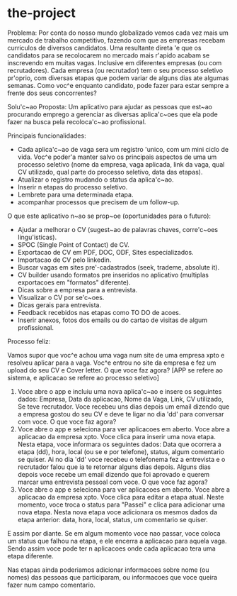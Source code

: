 # the-project

Problema: Por conta do nosso mundo globalizado vemos cada vez mais um mercado de trabalho competitivo, fazendo com que as empresas recebam curriculos de diversos candidatos. Uma resultante direta 'e que os candidatos para se recolocarem no mercado mais r'apido acabam se inscrevendo em muitas vagas. Inclusive em diferentes empresas (ou com recrutadores). Cada empresa (ou recrutador) tem o seu processo seletivo pr'oprio, com diversas etapas que podem variar de alguns dias ate algumas semanas. Como voc^e enquanto candidato, pode fazer para estar sempre a frente dos seus concorrentes?


Solu'c~ao Proposta: Um aplicativo para ajudar as pessoas que est~ao procurando emprego a gerenciar as diversas aplica'c~oes que ela pode fazer na busca pela recoloca'c~ao profissional.  


Principais funcionalidades:
- Cada aplica'c~ao de vaga sera um registro 'unico, com um mini ciclo de vida. Voc^e poder'a manter salvo os principais aspectos de uma um processo seletivo (nome da empresa, vaga aplicada, link da vaga, qual CV utilizado, qual parte do processo seletivo, data das etapas).
- Atualizar o registro mudando o status da aplica'c~ao.
- Inserir n etapas do processo seletivo.
- Lembrete para uma determinada etapa.
- acompanhar processos que precisem de um follow-up.


O que este aplicativo n~ao se prop~oe (oportunidades para o futuro):
- Ajudar a melhorar o CV (sugest~ao de palavras chaves, corre'c~oes lingu'isticas).
- SPOC (Single Point of Contact) de CV.
- Exportacao de CV em PDF, DOC, ODF, Sites especializados.
- Importacao de CV pelo linkedin.
- Buscar vagas em sites pre'-cadastrados (seek, trademe, absolute it).
- CV builder usando formatos pre inseridos no aplicativo (multiplas exportacoes em "formatos" diferente).
- Dicas sobre a empresa para a entrevista.
- Visualizar o CV por se'c~oes.
- Dicas gerais para entrevista.
- Feedback recebidos nas etapas como TO DO de acoes.
- Inserir anexos, fotos dos emails ou do cartao de visitas de algum profissional.

Processo feliz:

Vamos supor que voc^e achou uma vaga num site de uma empresa xpto e resolveu aplicar para a vaga. Voc^e entrou no site da empresa e fez um upload do seu CV e Cover letter. O que voce faz agora?
[APP se refere ao sistema, e aplicacao se refere ao processo seletivo]
1) Voce abre o app e incluiu uma nova aplica'c~ao e insere os seguintes dados: Empresa, Data da aplicacao, Nome da Vaga, Link, CV utilizado, Se teve recrutador.
Voce recebeu uns dias depois um email dizendo que a empresa gostou do seu CV e deve te ligar no dia 'dd' para conversar com voce. O que voce faz agora?
2) Voce abre o app e seleciona para ver aplicacoes em aberto. Voce abre a aplicacao da empresa xpto. Voce clica para inserir uma nova etapa. Nesta etapa, voce informara os seguintes dados: Data que ocorrera a etapa (dd), hora, local (ou se e por telefone), status, algum comentario se quiser.
Ai no dia 'dd' voce recebeu o telefonema fez a entrevista e o recrutador falou que ia te retornar alguns dias depois. Alguns dias depois voce recebe um email dizendo que foi aprovado e querem marcar uma entrevista pessoal com voce. O que voce faz agora?
3) Voce abre o app e seleciona para ver aplicacoes em aberto. Voce abre a aplicacao da empresa xpto. Voce clica para editar a etapa atual. Neste momento, voce troca o status para "Passei" e clica para adicionar uma nova etapa. Nesta nova etapa voce adicionara os mesmos dados da etapa anterior: data, hora, local, status, um comentario se quiser.

E assim por diante. Se em algum momento voce nao passar, voce coloca um status que falhou na etapa, e ele encerra a aplicacao para aquela vaga. Sendo assim voce pode ter n aplicacoes onde cada aplicacao tera uma etapa diferente.

Nas etapas ainda poderiamos adicionar informacoes sobre nome (ou nomes) das pessoas que participaram, ou informacoes que voce queira fazer num campo comentario.
